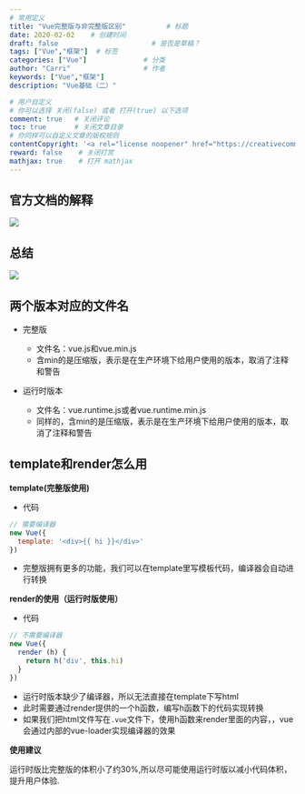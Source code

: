 ```yaml
---
# 常用定义
title: "Vue完整版与非完整版区别"          # 标题
date: 2020-02-02    # 创建时间
draft: false                       # 是否是草稿？
tags: ["Vue","框架"]  # 标签
categories: ["Vue"]              # 分类
author: "Carri"                  # 作者
keywords: ["Vue","框架"]
description: "Vue基础（二）"  

# 用户自定义
# 你可以选择 关闭(false) 或者 打开(true) 以下选项
comment: true   # 关闭评论
toc: true       # 关闭文章目录
# 你同样可以自定义文章的版权规则
contentCopyright: '<a rel="license noopener" href="https://creativecommons.org/licenses/by-nc-nd/4.0/" target="_blank">CC BY-NC-ND 4.0</a>'
reward: false	 # 关闭打赏
mathjax: true    # 打开 mathjax
---
```


## 官方文档的解释

![](/images/vue两个版本官方.png)

## 总结

![](/images/Vue两个版本.png)

## 两个版本对应的文件名

- 完整版
  - 文件名：vue.js和vue.min.js
  - 含min的是压缩版，表示是在生产环境下给用户使用的版本，取消了注释和警告

- 运行时版本
  - 文件名：vue.runtime.js或者vue.runtime.min.js
  - 同样的，含min的是压缩版，表示是在生产环境下给用户使用的版本，取消了注释和警告

## template和render怎么用

**template(完整版使用)**

- 代码

```javascript
// 需要编译器
new Vue({
  template: '<div>{{ hi }}</div>'
})
```

- 完整版拥有更多的功能，我们可以在template里写模板代码，编译器会自动进行转换

**render的使用（运行时版使用）**

- 代码

```javascript
// 不需要编译器
new Vue({
  render (h) {
    return h('div', this.hi)
  }
})
```

- 运行时版本缺少了编译器，所以无法直接在template下写html
- 此时需要通过render提供的一个h函数，编写h函数下的代码实现转换
- 如果我们把html文件写在`.vue`文件下，使用h函数来render里面的内容，，vue会通过内部的vue-loader实现编译器的效果

**使用建议**

   运行时版比完整版的体积小了约30%,所以尽可能使用运行时版以减小代码体积，提升用户体验.